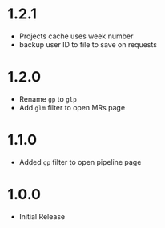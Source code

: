 # 1.2.1

- Projects cache uses week number
- backup user ID to file to save on requests

# 1.2.0

- Rename `gp` to `glp`
- Add `glm` filter to open MRs page

# 1.1.0

- Added `gp` filter to open pipeline page

# 1.0.0

- Initial Release

